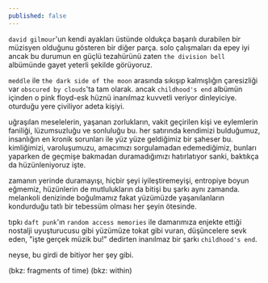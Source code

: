 ```yaml
---
published: false
---
```

`david gilmour`'un kendi ayakları üstünde oldukça başarılı durabilen bir müzisyen olduğunu gösteren bir diğer parça. solo çalışmaları da epey iyi ancak bu durumun en güçlü tezahürünü zaten `the division bell` albümünde gayet yeterli şekilde görüyoruz. 

`meddle` ile `the dark side of the moon` arasında sıkışıp kalmışlığın çaresizliği var `obscured by clouds`'ta tam olarak. ancak `childhood's end` albümün içinden o pink floyd-esk hüznü inanılmaz kuvvetli veriyor dinleyiciye. oturduğu yere çiviliyor adeta kişiyi. 

uğraşılan meselelerin, yaşanan zorlukların, vakit geçirilen kişi ve eylemlerin faniliği, lüzumsuzluğu ve sonluluğu bu. her satırında kendimizi bulduğumuz, insanlığın en kronik sorunları ile yüz yüze geldiğimiz bir şaheser bu. kimliğimizi, varoluşumuzu, amacımızı sorgulamadan edemediğimiz, bunları yaparken de geçmişe bakmadan duramadığımızı hatırlatıyor sanki, baktıkça da hüzünleniyoruz işte.

zamanın yerinde duramayışı, hiçbir şeyi iyileştiremeyişi, entropiye boyun eğmemiz, hüzünlerin de mutlulukların da bitişi bu şarkı aynı zamanda. melankoli denizinde boğulmamız fakat yüzümüzde yaşanılanların kondurduğu tatlı bir tebessüm olması her şeyin ötesinde.

tıpkı `daft punk`'ın `random access memories` ile damarımıza enjekte ettiği nostalji uyuşturucusu gibi yüzümüze tokat gibi vuran, düşüncelere sevk eden, "işte gerçek müzik bu!" dedirten inanılmaz bir şarkı `childhood's end`.

neyse, bu girdi de bitiyor her şey gibi.

(bkz: fragments of time)
(bkz: within)
